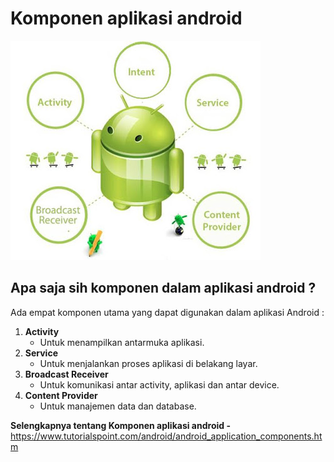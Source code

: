 #  Komponen aplikasi android
![Komponen aplikasi android](komponen.jpg)

## Apa saja sih komponen dalam aplikasi android ?

Ada empat komponen utama yang dapat digunakan dalam aplikasi Android :
1. **Activity** 
    - Untuk menampilkan antarmuka aplikasi.
2. **Service** 
    - Untuk menjalankan proses aplikasi di belakang layar.
3. **Broadcast Receiver** 
    - Untuk komunikasi antar activity, aplikasi dan antar device.
4. **Content Provider** 
    - Untuk manajemen data dan database.    
   
    
**Selengkapnya tentang Komponen aplikasi android -** https://www.tutorialspoint.com/android/android_application_components.htm